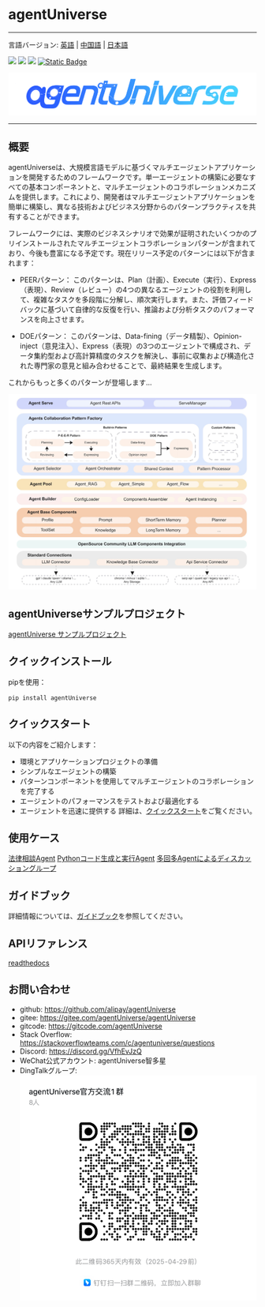 # agentUniverse
****************************************
言語バージョン: [英語](./README.md) | [中国語](./README_zh.md) | [日本語](./README_jp.md)

![](https://img.shields.io/badge/framework-agentUniverse-pink)
![](https://img.shields.io/badge/python-3.10%2B-blue?logo=Python)
[![](https://img.shields.io/badge/%20license-Apache--2.0-yellow)](LICENSE)
[![Static Badge](https://img.shields.io/badge/pypi-v0.0.8-blue?logo=pypi)](https://pypi.org/project/agentUniverse/)

![](docs/guidebook/_picture/logo_bar.jpg)
****************************************

## 概要
agentUniverseは、大規模言語モデルに基づくマルチエージェントアプリケーションを開発するためのフレームワークです。単一エージェントの構築に必要なすべての基本コンポーネントと、マルチエージェントのコラボレーションメカニズムを提供します。これにより、開発者はマルチエージェントアプリケーションを簡単に構築し、異なる技術およびビジネス分野からのパターンプラクティスを共有することができます。

フレームワークには、実際のビジネスシナリオで効果が証明されたいくつかのプリインストールされたマルチエージェントコラボレーションパターンが含まれており、今後も豊富になる予定です。現在リリース予定のパターンには以下が含まれます：

- PEERパターン：
このパターンは、Plan（計画）、Execute（実行）、Express（表現）、Review（レビュー）の4つの異なるエージェントの役割を利用して、複雑なタスクを多段階に分解し、順次実行します。また、評価フィードバックに基づいて自律的な反復を行い、推論および分析タスクのパフォーマンスを向上させます。

- DOEパターン：
このパターンは、Data-fining（データ精製）、Opinion-inject（意見注入）、Express（表現）の3つのエージェントで構成され、データ集約型および高計算精度のタスクを解決し、事前に収集および構造化された専門家の意見と組み合わせることで、最終結果を生成します。

これからもっと多くのパターンが登場します...

![](docs/guidebook/_picture/agent_universe_framework_resize.jpg)

## agentUniverseサンプルプロジェクト
[agentUniverse サンプルプロジェクト](sample_standard_app/README.md)

## クイックインストール
pipを使用：
```shell
pip install agentUniverse
```

## クイックスタート
以下の内容をご紹介します：
* 環境とアプリケーションプロジェクトの準備
* シンプルなエージェントの構築
* パターンコンポーネントを使用してマルチエージェントのコラボレーションを完了する
* エージェントのパフォーマンスをテストおよび最適化する
* エージェントを迅速に提供する
詳細は、[クイックスタート](docs/guidebook/en/1_3_Quick_Start.md)をご覧ください。

## 使用ケース
[法律相談Agent](./docs/guidebook/en/7_1_1_Legal_Consultation_Case.md)
[Pythonコード生成と実行Agent](./docs/guidebook/en/7_1_1_Python_Auto_Runner.md)
[多回多Agentによるディスカッショングループ](./docs/guidebook/en/6_2_1_Discussion_Group.md)

## ガイドブック
詳細情報については、[ガイドブック](docs/guidebook/en/0_index.md)を参照してください。

## APIリファレンス
[readthedocs](https://agentuniverse.readthedocs.io/en/latest/)

## お問い合わせ
* github: https://github.com/alipay/agentUniverse
* gitee: https://gitee.com/agentUniverse/agentUniverse
* gitcode: https://gitcode.com/agentUniverse
* Stack Overflow: https://stackoverflowteams.com/c/agentuniverse/questions
* Discord: https://discord.gg/VfhEvJzQ
* WeChat公式アカウント: agentUniverse智多星
* DingTalkグループ:
![](./docs/guidebook/_picture/dingtalk_util20250429.png)
